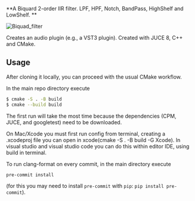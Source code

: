 **A Biquard 2-order IIR filter. LPF, HPF, Notch, BandPass, HighShelf and LowShelf.  **


![Biquad_filter](https://github.com/user-attachments/assets/fb49dd35-6615-49fe-a8ee-404706001df2)




Creates an audio plugin (e.g., a VST3 plugin). Created with JUCE 8, C++ and CMake. 



## Usage

After cloning it locally, you can proceed with the usual CMake workflow.

In the main repo directory execute

```bash
$ cmake -S . -B build
$ cmake --build build
```

The first run will take the most time because the dependencies (CPM, JUCE, and googletest) need to be downloaded.

On Mac/Xcode you must first run config from terminal, creating a .xcodeproj file you can open in xcode(cmake -S . -B build -G Xcode).
In visual studio and visual studio code you can do this within editor IDE, using build in terminal.



To run clang-format on every commit, in the main directory execute

```bash
pre-commit install
```

(for this you may need to install `pre-commit` with `pip`: `pip install pre-commit`).




